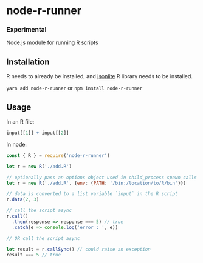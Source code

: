 # node-r-runner

### Experimental

Node.js module for running R scripts

## Installation

R needs to already be installed, and [jsonlite](https://cran.r-project.org/web/packages/jsonlite/index.html) R library needs to be installed.

`yarn add node-r-runner` or `npm install node-r-runner`

## Usage

In an R file:

```R
input[[1]] + input[[2]]
```

In node:

```javascript
const { R } = require('node-r-runner')

let r = new R('./add.R')

// optionally pass an options object used in child_process spawn calls
let r = new R('./add.R', {env: {PATH: '/bin:/location/to/R/bin'}})

// data is converted to a list variable `input` in the R script
r.data(2, 3)

// call the script async
r.call()
  .then(response => response === 5) // true
  .catch(e => console.log('error : ', e))

// OR call the script async

let result = r.callSync() // could raise an exception
result === 5 // true
```
